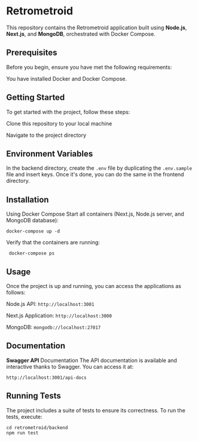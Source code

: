 # Retrometroid

This repository contains the Retrometroid application built using **Node.js**, **Next.js**, and **MongoDB**, orchestrated with Docker Compose.

## Prerequisites

Before you begin, ensure you have met the following requirements:

You have installed Docker and Docker Compose.

## Getting Started

To get started with the project, follow these steps:

Clone this repository to your local machine

Navigate to the project directory

## Environment Variables

In the backend directory, create the `.env` file by duplicating the `.env.sample` file and insert keys. Once it's done, you can do the same in the frontend directory.

## Installation

Using Docker Compose
Start all containers (Next.js, Node.js server, and MongoDB database):

`docker-compose up -d`

Verify that the containers are running:

` docker-compose ps`

## Usage

Once the project is up and running, you can access the applications as follows:

Node.js API:
`http://localhost:3001`

Next.js Application:
`http://localhost:3000`

MongoDB:
`mongodb://localhost:27017`

## Documentation

**Swagger API** Documentation
The API documentation is available and interactive thanks to Swagger. You can access it at:

`http://localhost:3001/api-docs`

## Running Tests

The project includes a suite of tests to ensure its correctness. To run the tests, execute:

```
cd retrometroid/backend
npm run test
```